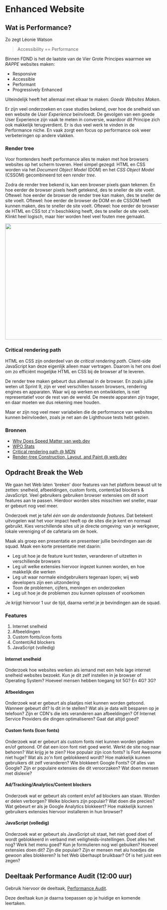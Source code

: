 # Enhanced Website


## Wat is Performance?

Zo zegt Léonie Watson

> Accessibility == Performance

Binnen FDND is het de laatste van de Vier Grote Principes waarmee we _RAPPE_ websites maken:

- Responsive
- Accessible
- Performant
- Progressively Enhanced

Uiteindelijk heeft het allemaal met elkaar te maken: _Goede Websites Maken_.

Er zijn veel onderzoeken en case studies bekend, over hoe de snelheid van een website de _User Experience_ beïnvloedt. De gevolgen van een goede User Experience zijn vaak te meten in conversie, waardoor dit Principe zich ook makkelijk terugverdient. Er is dus veel werk te vinden in de Performance niche. En vaak zorgt een focus op performance ook weer verbeteringen op andere vlakken.

### Render tree

Voor frontenders heeft performance alles te maken met hoe browsers websites op het scherm toveren. Heel simpel gezegd: HTML en CSS worden via het _Document Object Model_ (DOM) en het _CSS Object Model_ (CSSOM) gecombineerd tot een _render tree_.

Zodra de render tree bekend is, kan een browser pixels gaan tekenen. En hoe eerder de browser pixels heeft getekend, des te sneller de site voelt. Oftewel: hoe eerder de browser de render tree kan maken, des te sneller de site voelt. Oftewel: hoe eerder de browser de DOM en de CSSOM heeft kunnen maken, des te sneller de site voelt. Oftewel: hoe eerder de browser de HTML en CSS tot z'n beschikking heeft, des te sneller de site voelt. Klinkt heel logisch, maar hier worden heel veel fouten mee gemaakt.

<img width="800" height="373" src="dom-cssom-render-tree.png">

### Critical rendering path

HTML en CSS zijn onderdeel van de _critical rendering path_. Client-side JavaScript kan deze eigenlijk alleen maar vertragen. Daarom is het ons doel om zo efficiënt mogelijke HTML en CSS bij de browser af te leveren.

De render tree maken gebeurt dus allemaal in de browser. En zoals jullie weten uit Sprint 9, zijn er veel verschillen tussen browsers, rendering engines en apparaten. Waar wij op werken en ontwikkelen, is niet representatief voor de rest van de wereld. De meeste apparaten zijn trager, en daar moeten we dus rekening mee houden.

Maar er zijn nog veel meer variabelen die de performance van websites kunnen beïnvloeden, zoals je net aan de Lighthouse tests hebt gezien.

### Bronnen

- [Why Does Speed Matter van web.dev](https://web.dev/why-speed-matters/)
- [WPO Stats](https://wpostats.com/)
- [Critical rendering path @ MDN](https://developer.mozilla.org/en-US/docs/Web/Performance/Guides/Critical_rendering_path)
- [Render-tree Construction, Layout, and Paint @ web.dev](https://web.dev/articles/critical-rendering-path/render-tree-construction)


## Opdracht Break the Web

We gaan het Web laten 'breken' door features van het platform bewust uit te zetten: snelheid, afbeeldingen, custom fonts, content/ad blockers & JavaScript. Veel gebruikers gebruiken browser extensies om dit soort features aan te passen. Hierdoor worden sites misschien wel sneller, maar er gebeurt nog veel meer.

Onderzoek met je tafel _één van de onderstaande features_. Dat betekent uitvogelen wat het voor impact heeft op de sites die je kent en normaal gebruikt. Kies verschillende sites uit je directe omgeving: van je werkgever, lokale vereniging of de cafetaria om de hoek.

Maak als groep een presentatie en presenteer jullie bevindingen aan de squad. 
Maak een korte presentatie met daarin:

- Leg uit hoe je de feature kunt testen, veranderen of uitzetten in verschillende browsers
- Leg uit welke extensies hiervoor ingezet kunnen worden, en hoe makkelijk die werken
- Leg uit waar normale eindgebruikers tegenaan lopen; wij web developers zijn een uitzondering
- Toon de problemen, cijfers, meningen en onderzoeken
- Leg uit hoe je de problemen zou kunnen oplossen of voorkomen

Je krijgt hiervoor 1 uur de tijd, daarna vertel je je bevindingen aan de squad.

### Features

1. Internet snelheid
2. Afbeeldingen
3. Custom fonts/icon fonts
4. Content/Ad blockers
5. JavaScript (volledig)

#### Internet snelheid
Onderzoek hoe websites werken als iemand met een hele lage internet snelheid websites bezoekt. Kun je dit zelf instellen in je browser of Operating System? Hoeveel mensen hebben toegang tot 5G? En 4G? 3G?

#### Afbeeldingen
Onderzoek wat er gebeurt als plaatjes niet kunnen worden getoond. Wanneer gebeurt dit? Is dit in te stellen? Wat als je data wilt besparen op je telefoon? Zijn er CDN's die iets veranderen aan afbeeldingen? Of Internet Service Providers die dingen optimaliseren? Gaat dat altijd goed?

#### Custom fonts (Icon fonts)
Onderzoek wat er gebeurt als custom fonts niet kunnen worden geladen en/of getoond. Of dat een icon font niet goed werkt. Werkt de site nog naar behoren? Wat krijg je te zien? Hoe populair zijn icon fonts? Is Font Awesome niet huge? Wat als zo'n font geblokkeerd wordt? Hoe makkelijk kunnen gebruikers dit zelf veranderen? Wie blokkeert Google Fonts? Of alles van Google? Zijn er populaire extensies die dit veroorzaken? Wat doen mensen met dislexie?

#### Ad/Tracking/Analytics/Content blockers
Onderzoek wat er gebeurt als content en/of ad blockers aan staan. Worden er delen verborgen? Welke blockers zijn populair? Wat doen die precies? Wat gebeurt er als je Google Analytics blokkeert? Hoe makkelijk kunnen gebruikers extensies hiervoor installeren in hun browser?

#### JavaScript (volledig)
Onderzoek wat er gebeurt als JavaScript uit staat, het niet goed doet of wordt geblokkeerd in verband met veiligheids-instellingen. Doet alles het nog? Werk het menu goed? Kun je formulieren nog wel gebuiken? Hoeveel extensies doen dit? Zijn die populair? Zijn er mensen met alu hoedjes die gewoon alles blokkeren? Is het Web überhaupt bruikbaar? Of is het juist een zegen?



## Deeltaak Performance Audit (12:00 uur)

Gebruik hiervoor de deeltaak, [Performance Audit](https://github.com/fdnd-task/performance-audit/).

Deze deeltaak kun je daarna toepassen op je huidige en komende leertaken.